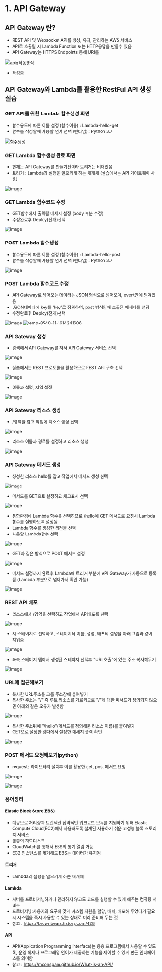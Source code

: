 # 1. API Gateway

## API Gateway 란?

- REST API 및 Websocket API를 생성, 유지, 관리하는 AWS 서비스
- API로 호출될 시 Lambda Function 또는 HTTP응답을 만들수 있음
- API Gateway는 HTTPS Endpoints 통해 URI를 

![apig작동방식](https://user-images.githubusercontent.com/79297534/108957821-78a26980-76b5-11eb-9363-a6c04c165e4a.png)

- 작성중

## API Gateway와 Lambda를 활용한 RestFul API 생성 실습
### GET API를 위한 Lambda 함수생성 화면
- 함수용도에 따른 이름 설정 (함수이름) : Lambda-hello-get
- 함수를 작성할때 사용할 언어 선택 (런타임) : Python 3.7

![함수생성](https://user-images.githubusercontent.com/79297534/108957159-59570c80-76b4-11eb-8f92-4c2e65f82506.png)

### GET Lambda 함수생성 완료 화면
- 현재는 API Gateway를 만들기전이라 트리거는 비어있음
- 트리거 : Lambda의 실행을 일으키게 하는 매개체 (실습에서는 API 게이트웨이 사용)

![image](https://user-images.githubusercontent.com/79297534/109100565-8bc24180-7768-11eb-8df0-3bc81c5dd94a.png)

### GET Lambda 함수코드 수정
- GET함수에서 출력될 메세지 설정 (body 부분 수정)
- 수정완료후 Deploy(전개)선택

![image](https://user-images.githubusercontent.com/79297534/109103636-9aabf280-776e-11eb-91ab-996cd4ace804.png)

### POST Lambda 함수생성
- 함수용도에 따른 이름 설정 (함수이름) : Lambda-hello-post
- 함수를 작성할때 사용할 언어 선택 (런타임) : Python 3.7

![image](https://user-images.githubusercontent.com/79297534/109104641-b5329b80-776f-11eb-8fa6-3bfe66c26072.png)

### POST Lambda 함수코드 수정
- API Gateway로 넘어오는 데이터는 JSON 형식으로 넘어오며, event안에 담겨있음
- JSON데이터에 key를 'key'로 정의하여, post 방식일때 호출된 메세지를 설정
- 수정완료후 Deploy(전개)선택 

![image](https://user-images.githubusercontent.com/79297534/109105793-f5931900-7771-11eb-89a2-296f5c70defa.png)
![temp-8540-11-1614241606](https://user-images.githubusercontent.com/79297534/109126952-35b5c400-7791-11eb-8eeb-863b1f5f767c.jpg)

### API Gateway 생성
- 검색에서 API Gateway를 쳐서 API Gateway 서비스 선택

![image](https://user-images.githubusercontent.com/79297534/109106230-b9ac8380-7772-11eb-821f-d7af2a8495a5.png)

- 실습에서는 REST 프로토콜을 활용하므로 REST API 구축 선택

![image](https://user-images.githubusercontent.com/79297534/109107540-40626000-7775-11eb-9650-d42e2854ce79.png)

- 이름과 설명, 지역 설정

![image](https://user-images.githubusercontent.com/79297534/109108042-1e1d1200-7776-11eb-84f4-b7f6537780be.png)

### API Gateway 리소스 생성
- /영역을 잡고 작업에 리소스 생성 선택

![image](https://user-images.githubusercontent.com/79297534/109108160-53c1fb00-7776-11eb-8fdf-2c8aeb9ea20b.png)

- 리소스 이름과 경로를 설정하고 리소스 생성

![image](https://user-images.githubusercontent.com/79297534/109108180-5ae90900-7776-11eb-9df6-ae39ec1ca568.png)

### API Gateway 메서드 생성
- 생성한 리소스 hello를 잡고 작업에서 메서드 생성 선택

![image](https://user-images.githubusercontent.com/79297534/109108340-ae5b5700-7776-11eb-9a9d-a461892e8cb0.png)

- 메서드를 GET으로 설정하고 체크표시 선택

![image](https://user-images.githubusercontent.com/79297534/109108437-eb274e00-7776-11eb-824b-96e0077bca7d.png)

- 통합환경에 Lambda 함수를 선택하므로 /hello에 GET 메서드로 요청시 Lambda 함수를 실행하도록 설정됨 
- Lambda 함수를 생성한 리전을 선택
- 사용할 Lambda함수 선택   

![image](https://user-images.githubusercontent.com/79297534/109108543-1d38b000-7777-11eb-8ee4-e7d946642ed3.png)

- GET과 같은 방식으로 POST 메서드 설정

![image](https://user-images.githubusercontent.com/79297534/109109166-2bd39700-7778-11eb-8d34-a5da59e403c9.png)

- 메서드 설정까지 완료후 Lambda에 트리거 부분에 API Gateway가 자동으로 등록됨 (Lambda 부분으로 넘어가서 확인 가능) 

![image](https://user-images.githubusercontent.com/79297534/109109480-bf0ccc80-7778-11eb-9a3c-5ee81c85190e.png)

### REST API 배포
- 리소스에서 /영역을 선택하고 작업에서 API배포를 선택

![image](https://user-images.githubusercontent.com/79297534/109110037-b4066c00-7779-11eb-83e5-369067fc81e7.png)


- 새 스테이지로 선택하고, 스테이지의 이름, 설명, 배포의 설명을 아래 그림과 같이 채워줌

![image](https://user-images.githubusercontent.com/79297534/109110137-df895680-7779-11eb-905c-8a769b0ebf57.png)

- 좌측 스테이지 탭에서 생성된 스테이지 선택후 "URL호출"에 있는 주소 복사해두기 

![image](https://user-images.githubusercontent.com/79297534/109110658-dfd62180-777a-11eb-8617-442e225930c2.png)

### URL에 접근해보기
- 복사한 URL주소를 크롬 주소창에 붙여넣기 
- 복사한 주소는 "/" 즉 루트 리소스를 가르키므로 "/"에 대한 메서드가 정의되지 않으면 아래와 같은 오류가 발생함

![image](https://user-images.githubusercontent.com/79297534/109111379-2415f180-777c-11eb-96ae-75386c66166c.png)

- 복사한 주소뒤에 "/hello"(메서드를 정의해둔 리소스 이름)를 붙여넣기
- GET으로 설정한 람다에서 설정한 메세지 출력 확인

![image](https://user-images.githubusercontent.com/79297534/109111924-1e6cdb80-777d-11eb-9bd7-36733041a993.png)

### POST 메서드 요청해보기(python)
- requests 라이브러리 설치후 이를 활용한 get, post 메서드 요청

![image](https://user-images.githubusercontent.com/79297534/109112128-799ece00-777d-11eb-999c-24140212816b.png)

![image](https://user-images.githubusercontent.com/79297534/109112146-81f70900-777d-11eb-98dd-c7d58664b224.png)


### 용어정리
#### Elastic Block Store(EBS) 
- 대규모로 처리량과 트랜잭션 집약적인 워크로드 모두를 지원하기 위해 Elastic Compute Cloud(EC2)에서 사용하도록 설계된 사용하기 쉬운 고성능 블록 스토리지 서비스
- 일종의 하드디스크
- CloudWatch를 통해서 EBS의 통계 열람 가능
- EC2 인스턴스를 제거해도 EBS는 데이터가 유지됨
#### 트리거
- Lambda의 실행을 일으키게 하는 매개체
#### Lambda
- 서버를 프로비저닝하거나 관리하지 않고도 코드를 실행할 수 있게 해주는 컴퓨팅 서비스
- 프로비저닝:사용자의 요구에 맞게 시스템 자원을 할당, 배치, 배포해 두었다가 필요 시 시스템을 즉시 사용할 수 있는 상태로 미리 준비해 두는 것
- 참고 : https://brownbears.tistory.com/428
#### API
- API(Application Programming Interface)는 응용 프로그램에서 사용할 수 있도록, 운영 체제나 프로그래밍 언어가 제공하는 기능을 제어할 수 있게 만든 인터페이스를 의미함
- 참고 : https://moonspam.github.io/What-is-an-API/
